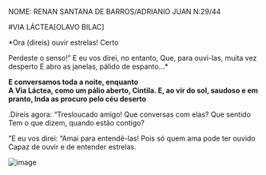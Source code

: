 NOME: RENAN SANTANA DE BARROS/ADRIANIO JUAN  N:29/44




#VIA LÁCTEA[OLAVO BILAC]

*Ora (direis) ouvir estrelas! Certo                               


Perdeste o senso!” E eu vos direi, no entanto,
Que, para ouvi-las, muita vez desperto
E abro as janelas, pálido de espanto…*


**E conversamos toda a noite, enquanto                                
A Via Láctea, como um pálio aberto,
Cintila. E, ao vir do sol, saudoso e em pranto,
Inda as procuro pelo céu deserto**


.Direis agora: “Tresloucado amigo!
Que conversas com elas? Que sentido
Tem o que dizem, quando estão contigo?


”E eu vos direi: “Amai para entendê-las!
Pois só quem ama pode ter ouvido
Capaz de ouvir e de entender estrelas. 

![image](https://user-images.githubusercontent.com/112423546/188508805-b0266dd3-59c0-4abc-bdbd-e6a40ec67dd2.png)
                  
 
                              
                                     
                                     
                                     
